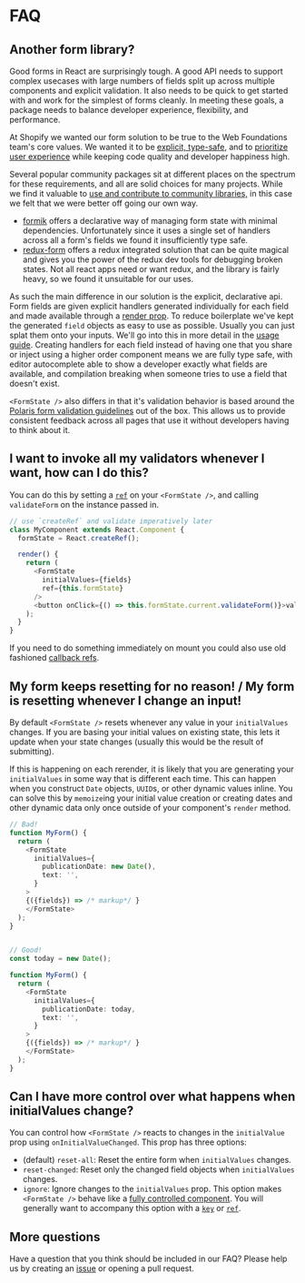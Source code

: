 # FAQ

## Another form library?

Good forms in React are surprisingly tough. A good API needs to support complex usecases with large numbers of fields split up across multiple components and explicit validation. It also needs to be quick to get started with and work for the simplest of forms cleanly. In meeting these goals, a package needs to balance developer experience, flexibility, and performance.

At Shopify we wanted our form solution to be true to the Web Foundations team's core values. We wanted it to be [explicit, type-safe](https://github.com/Shopify/web-foundation/blob/master/Principles/3%20-%20Explicit%20over%20automatic.md), and to [prioritize user experience](https://github.com/Shopify/web-foundation/blob/master/Principles/1%20-%20User%20over%20team%20over%20self.md) while keeping code quality and developer happiness high.

Several popular community packages sit at different places on the spectrum for these requirements, and all are solid choices for many projects. While we find it valuable to [use and contribute to community libraries,](https://github.com/Shopify/web-foundation/blob/master/Principles/5%20-%20Community%20over%20ownership.md) in this case we felt that we were better off going our own way.

- [formik](https://github.com/jaredpalmer/formik) offers a declarative way of managing form state with minimal dependencies. Unfortunately since it uses a single set of handlers across all a form's fields we found it insufficiently type safe.
- [redux-form](https://redux-form.com/7.4.2/) offers a redux integrated solution that can be quite magical and gives you the power of the redux dev tools for debugging broken states. Not all react apps need or want redux, and the library is fairly heavy, so we found it unsuitable for our uses.

As such the main difference in our solution is the explicit, declarative api. Form fields are given explicit handlers generated individually for each field and made available through a [render prop](https://reactjs.org/docs/render-props.html). To reduce boilerplate we've kept the generated `field` objects as easy to use as possible. Usually you can just splat them onto your inputs. We'll go into this in more detail in the [usage guide](https://github.com/Shopify/quilt/tree/master/packages/react-form-state/docs/building-forms.md). Creating handlers for each field instead of having one that you share or inject using a higher order component means we are fully type safe, with editor autocomplete able to show a developer exactly what fields are available, and compilation breaking when someone tries to use a field that doesn't exist.

`<FormState />` also differs in that it's validation behavior is based around the [Polaris form validation guidelines](https://polaris.shopify.com/patterns/error-messages#section-form-validation) out of the box. This allows us to provide consistent feedback across all pages that use it without developers having to think about it.

## I want to invoke all my validators whenever I want, how can I do this?

You can do this by setting a [`ref`](https://reactjs.org/docs/refs-and-the-dom.html#creating-refs) on your `<FormState />`, and calling `validateForm` on the instance passed in.

```typescript
// use `createRef` and validate imperatively later
class MyComponent extends React.Component {
  formState = React.createRef();

  render() {
    return (
      <FormState
        initialValues={fields}
        ref={this.formState}
      />
      <button onClick={() => this.formState.current.validateForm()}>validate</button>
    );
  }
}
```

If you need to do something immediately on mount you could also use old fashioned [callback refs](https://reactjs.org/docs/refs-and-the-dom.html#callback-refs).

## My form keeps resetting for no reason! / My form is resetting whenever I change an input!

By default `<FormState />` resets whenever any value in your `initialValues` changes. If you are basing your initial values on existing state, this lets it update when your state changes (usually this would be the result of submitting).

If this is happening on each rerender, it is likely that you are generating your `initialValues` in some way that is different each time. This can happen when you construct `Date` objects, `UUID`s, or other dynamic values inline. You can solve this by `memoize`ing your initial value creation or creating dates and other dynamic data only once outside of your component's `render` method.

```typescript
// Bad!
function MyForm() {
  return (
    <FormState
      initialValues={
        publicationDate: new Date(),
        text: '',
      }
    >
    {({fields}) => /* markup*/ }
    </FormState>
  );
}


// Good!
const today = new Date();

function MyForm() {
  return (
    <FormState
      initialValues={
        publicationDate: today,
        text: '',
      }
    >
    {({fields}) => /* markup*/ }
    </FormState>
  );
}
```

## Can I have more control over what happens when initialValues change?

You can control how `<FormState />` reacts to changes in the `initialValue` prop using `onInitialValueChanged`. This prop has three options:

- (default) `reset-all`: Reset the entire form when `initialValues` changes.
- `reset-changed`: Reset only the changed field objects when `initialValues` changes.
- `ignore`: Ignore changes to the `initialValues` prop. This option makes `<FormState />` behave like a [fully controlled component](https://reactjs.org/blog/2018/06/07/you-probably-dont-need-derived-state.html#recommendation-fully-controlled-component). You will generally want to accompany this option with a [`key`](https://reactjs.org/blog/2018/06/07/you-probably-dont-need-derived-state.html#recommendation-fully-uncontrolled-component-with-a-key) or [`ref`](https://reactjs.org/docs/refs-and-the-dom.html#creating-refs).

## More questions

Have a question that you think should be included in our FAQ? Please help us by creating an [issue](https://github.com/Shopify/quilt/issues/new?template=ENHANCEMENT.md) or opening a pull request.
